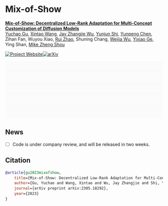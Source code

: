 # Mix-of-Show

**[Mix-of-Show: Decentralized Low-Rank Adaptation for Multi-Concept Customization of Diffusion Models](https://arxiv.org/abs/2305.18292)**
<br/>
[Yuchao Gu](https://ycgu.site/), [Xintao Wang](https://xinntao.github.io/), [Jay Zhangjie Wu](), [Yunjun Shi](), [Yunpeng Chen](), Zihan Fan, Wuyou Xiao, [Rui Zhao](https://ruizhaocv.github.io/), Shuning Chang, [Weijia Wu](https://weijiawu.github.io/), [Yixiao Ge](https://geyixiao.com/), Ying Shan, [Mike Zheng Shou](https://sites.google.com/view/showlab)
<br/>

[![Project Website](https://img.shields.io/badge/Project-Website-orange)](https://showlab.github.io/Mix-of-Show/)[![arXiv](https://img.shields.io/badge/arXiv-2305.18292-b31b1b.svg)](https://arxiv.org/abs/2305.18292)



![overview](./README.assets/overview.gif)



## News

- [ ] Code is under company review, and will be released in two weeks.



## Citation

```bibtex
@article{gu2023mixofshow,
    title={Mix-of-Show: Decentralized Low-Rank Adaptation for Multi-Concept Customization of Diffusion Models},
    author={Gu, Yuchao and Wang, Xintao and Wu, Jay Zhangjie and Shi, Yujun and Chen Yunpeng and Fan, Zihan and Xiao, Wuyou and Zhao, Rui and Chang, Shuning and Wu, Weijia and Ge, Yixiao and Shan Ying and Shou, Mike Zheng},
    journal={arXiv preprint arXiv:2305.18292},
    year={2023}
}
```
